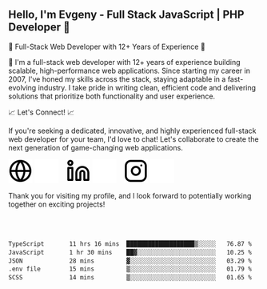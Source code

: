 ## Hello, I'm Evgeny - Full Stack JavaScript | PHP Developer 👋

🚀 Full-Stack Web Developer with 12+ Years of Experience 🚀

👋 I'm a full-stack web developer with 12+ years of experience building scalable, high-performance web applications. Since starting my career in 2007, I've honed my skills across the stack, staying adaptable in a fast-evolving industry. I take pride in writing clean, efficient code and delivering solutions that prioritize both functionality and user experience.

📈 Let's Connect! 📈

If you're seeking a dedicated, innovative, and highly experienced full-stack web developer for your team, I'd love to chat! Let's collaborate to create the next generation of game-changing web applications.

[![website](./img/globe-light.svg)](https://tradiry.com#gh-light-mode-only)
[![website](./img/globe-dark.svg)](https://tradiry.com#gh-dark-mode-only)
&nbsp;&nbsp;
[![website](./img/linkedin-light.svg)](https://www.linkedin.com/in/etulikov#gh-light-mode-only)
[![website](./img/linkedin-dark.svg)](https://www.linkedin.com/in/etulikov#gh-dark-mode-only)
&nbsp;&nbsp;
[![website](./img/instagram-light.svg)](https://www.instagram.com/evgenytulikov/#gh-light-mode-only)
[![website](./img/instagram-dark.svg)](https://www.instagram.com/evgenytulikov/#gh-dark-mode-only)

Thank you for visiting my profile, and I look forward to potentially working together on exciting projects!

<br />
<br />

<!--START_SECTION:waka-->

```txt
TypeScript       11 hrs 16 mins  ███████████████████▒░░░░░   76.87 %
JavaScript       1 hr 30 mins    ██▓░░░░░░░░░░░░░░░░░░░░░░   10.25 %
JSON             28 mins         ▓░░░░░░░░░░░░░░░░░░░░░░░░   03.29 %
.env file        15 mins         ▒░░░░░░░░░░░░░░░░░░░░░░░░   01.79 %
SCSS             14 mins         ▒░░░░░░░░░░░░░░░░░░░░░░░░   01.65 %
```

<!--END_SECTION:waka-->
